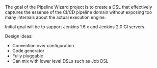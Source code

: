 The goal of the Pipeline Wizard project is to create a DSL that effectively captures the essense
of the CI/CD pipeline domain without exposing too many internals about the actual execution engine.

Initial goal will be to support Jenkins 1.6.x and Jenkins 2.0 CI servers.

Design ideas:
- Convention over configuration
- Code generator
- Fully pluggable
- Can mix with lower level DSLs such as Job DSL
